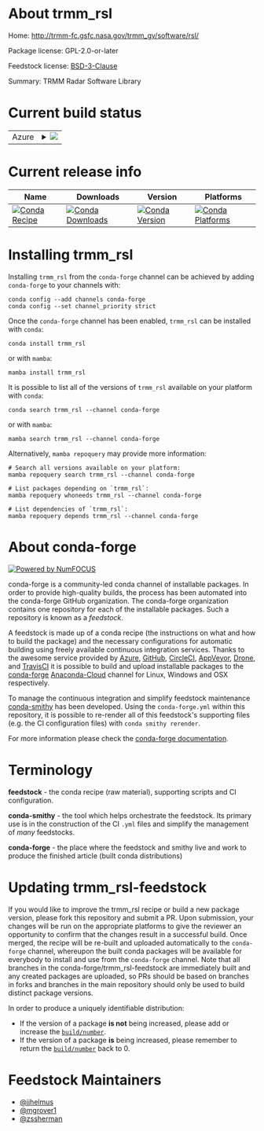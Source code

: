About trmm_rsl
==============

Home: http://trmm-fc.gsfc.nasa.gov/trmm_gv/software/rsl/

Package license: GPL-2.0-or-later

Feedstock license: [BSD-3-Clause](https://github.com/conda-forge/trmm_rsl-feedstock/blob/main/LICENSE.txt)

Summary: TRMM Radar Software Library

Current build status
====================


<table>
    
  <tr>
    <td>Azure</td>
    <td>
      <details>
        <summary>
          <a href="https://dev.azure.com/conda-forge/feedstock-builds/_build/latest?definitionId=4482&branchName=main">
            <img src="https://dev.azure.com/conda-forge/feedstock-builds/_apis/build/status/trmm_rsl-feedstock?branchName=main">
          </a>
        </summary>
        <table>
          <thead><tr><th>Variant</th><th>Status</th></tr></thead>
          <tbody><tr>
              <td>linux_64</td>
              <td>
                <a href="https://dev.azure.com/conda-forge/feedstock-builds/_build/latest?definitionId=4482&branchName=main">
                  <img src="https://dev.azure.com/conda-forge/feedstock-builds/_apis/build/status/trmm_rsl-feedstock?branchName=main&jobName=linux&configuration=linux_64_" alt="variant">
                </a>
              </td>
            </tr><tr>
              <td>osx_64</td>
              <td>
                <a href="https://dev.azure.com/conda-forge/feedstock-builds/_build/latest?definitionId=4482&branchName=main">
                  <img src="https://dev.azure.com/conda-forge/feedstock-builds/_apis/build/status/trmm_rsl-feedstock?branchName=main&jobName=osx&configuration=osx_64_" alt="variant">
                </a>
              </td>
            </tr>
          </tbody>
        </table>
      </details>
    </td>
  </tr>
</table>

Current release info
====================

| Name | Downloads | Version | Platforms |
| --- | --- | --- | --- |
| [![Conda Recipe](https://img.shields.io/badge/recipe-trmm_rsl-green.svg)](https://anaconda.org/conda-forge/trmm_rsl) | [![Conda Downloads](https://img.shields.io/conda/dn/conda-forge/trmm_rsl.svg)](https://anaconda.org/conda-forge/trmm_rsl) | [![Conda Version](https://img.shields.io/conda/vn/conda-forge/trmm_rsl.svg)](https://anaconda.org/conda-forge/trmm_rsl) | [![Conda Platforms](https://img.shields.io/conda/pn/conda-forge/trmm_rsl.svg)](https://anaconda.org/conda-forge/trmm_rsl) |

Installing trmm_rsl
===================

Installing `trmm_rsl` from the `conda-forge` channel can be achieved by adding `conda-forge` to your channels with:

```
conda config --add channels conda-forge
conda config --set channel_priority strict
```

Once the `conda-forge` channel has been enabled, `trmm_rsl` can be installed with `conda`:

```
conda install trmm_rsl
```

or with `mamba`:

```
mamba install trmm_rsl
```

It is possible to list all of the versions of `trmm_rsl` available on your platform with `conda`:

```
conda search trmm_rsl --channel conda-forge
```

or with `mamba`:

```
mamba search trmm_rsl --channel conda-forge
```

Alternatively, `mamba repoquery` may provide more information:

```
# Search all versions available on your platform:
mamba repoquery search trmm_rsl --channel conda-forge

# List packages depending on `trmm_rsl`:
mamba repoquery whoneeds trmm_rsl --channel conda-forge

# List dependencies of `trmm_rsl`:
mamba repoquery depends trmm_rsl --channel conda-forge
```


About conda-forge
=================

[![Powered by
NumFOCUS](https://img.shields.io/badge/powered%20by-NumFOCUS-orange.svg?style=flat&colorA=E1523D&colorB=007D8A)](https://numfocus.org)

conda-forge is a community-led conda channel of installable packages.
In order to provide high-quality builds, the process has been automated into the
conda-forge GitHub organization. The conda-forge organization contains one repository
for each of the installable packages. Such a repository is known as a *feedstock*.

A feedstock is made up of a conda recipe (the instructions on what and how to build
the package) and the necessary configurations for automatic building using freely
available continuous integration services. Thanks to the awesome service provided by
[Azure](https://azure.microsoft.com/en-us/services/devops/), [GitHub](https://github.com/),
[CircleCI](https://circleci.com/), [AppVeyor](https://www.appveyor.com/),
[Drone](https://cloud.drone.io/welcome), and [TravisCI](https://travis-ci.com/)
it is possible to build and upload installable packages to the
[conda-forge](https://anaconda.org/conda-forge) [Anaconda-Cloud](https://anaconda.org/)
channel for Linux, Windows and OSX respectively.

To manage the continuous integration and simplify feedstock maintenance
[conda-smithy](https://github.com/conda-forge/conda-smithy) has been developed.
Using the ``conda-forge.yml`` within this repository, it is possible to re-render all of
this feedstock's supporting files (e.g. the CI configuration files) with ``conda smithy rerender``.

For more information please check the [conda-forge documentation](https://conda-forge.org/docs/).

Terminology
===========

**feedstock** - the conda recipe (raw material), supporting scripts and CI configuration.

**conda-smithy** - the tool which helps orchestrate the feedstock.
                   Its primary use is in the construction of the CI ``.yml`` files
                   and simplify the management of *many* feedstocks.

**conda-forge** - the place where the feedstock and smithy live and work to
                  produce the finished article (built conda distributions)


Updating trmm_rsl-feedstock
===========================

If you would like to improve the trmm_rsl recipe or build a new
package version, please fork this repository and submit a PR. Upon submission,
your changes will be run on the appropriate platforms to give the reviewer an
opportunity to confirm that the changes result in a successful build. Once
merged, the recipe will be re-built and uploaded automatically to the
`conda-forge` channel, whereupon the built conda packages will be available for
everybody to install and use from the `conda-forge` channel.
Note that all branches in the conda-forge/trmm_rsl-feedstock are
immediately built and any created packages are uploaded, so PRs should be based
on branches in forks and branches in the main repository should only be used to
build distinct package versions.

In order to produce a uniquely identifiable distribution:
 * If the version of a package **is not** being increased, please add or increase
   the [``build/number``](https://docs.conda.io/projects/conda-build/en/latest/resources/define-metadata.html#build-number-and-string).
 * If the version of a package **is** being increased, please remember to return
   the [``build/number``](https://docs.conda.io/projects/conda-build/en/latest/resources/define-metadata.html#build-number-and-string)
   back to 0.

Feedstock Maintainers
=====================

* [@jjhelmus](https://github.com/jjhelmus/)
* [@mgrover1](https://github.com/mgrover1/)
* [@zssherman](https://github.com/zssherman/)

